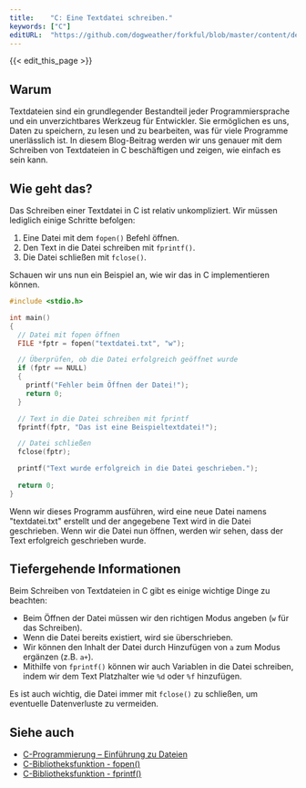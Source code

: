 ```yaml
---
title:    "C: Eine Textdatei schreiben."
keywords: ["C"]
editURL:  "https://github.com/dogweather/forkful/blob/master/content/de/c/writing-a-text-file.md"
---
```


{{< edit_this_page >}}

## Warum

Textdateien sind ein grundlegender Bestandteil jeder Programmiersprache und ein unverzichtbares Werkzeug für Entwickler. Sie ermöglichen es uns, Daten zu speichern, zu lesen und zu bearbeiten, was für viele Programme unerlässlich ist. In diesem Blog-Beitrag werden wir uns genauer mit dem Schreiben von Textdateien in C beschäftigen und zeigen, wie einfach es sein kann.

## Wie geht das?

Das Schreiben einer Textdatei in C ist relativ unkompliziert. Wir müssen lediglich einige Schritte befolgen:

1. Eine Datei mit dem `fopen()` Befehl öffnen.
2. Den Text in die Datei schreiben mit `fprintf()`.
3. Die Datei schließen mit `fclose()`.

Schauen wir uns nun ein Beispiel an, wie wir das in C implementieren können.

```C
#include <stdio.h>

int main()
{
  // Datei mit fopen öffnen
  FILE *fptr = fopen("textdatei.txt", "w");

  // Überprüfen, ob die Datei erfolgreich geöffnet wurde
  if (fptr == NULL)
  {
    printf("Fehler beim Öffnen der Datei!");
    return 0;
  }

  // Text in die Datei schreiben mit fprintf
  fprintf(fptr, "Das ist eine Beispieltextdatei!");

  // Datei schließen
  fclose(fptr);

  printf("Text wurde erfolgreich in die Datei geschrieben.");
  
  return 0;
}
```

Wenn wir dieses Programm ausführen, wird eine neue Datei namens "textdatei.txt" erstellt und der angegebene Text wird in die Datei geschrieben. Wenn wir die Datei nun öffnen, werden wir sehen, dass der Text erfolgreich geschrieben wurde.

## Tiefergehende Informationen

Beim Schreiben von Textdateien in C gibt es einige wichtige Dinge zu beachten:

- Beim Öffnen der Datei müssen wir den richtigen Modus angeben (`w` für das Schreiben).
- Wenn die Datei bereits existiert, wird sie überschrieben.
- Wir können den Inhalt der Datei durch Hinzufügen von `a` zum Modus ergänzen (z.B. `a+`).
- Mithilfe von `fprintf()` können wir auch Variablen in die Datei schreiben, indem wir dem Text Platzhalter wie `%d` oder `%f` hinzufügen.

Es ist auch wichtig, die Datei immer mit `fclose()` zu schließen, um eventuelle Datenverluste zu vermeiden.

## Siehe auch

- [C-Programmierung – Einführung zu Dateien](https://www.tutorialspoint.com/cprogramming/c_file_io.htm)
- [C-Bibliotheksfunktion - fopen()](https://www.tutorialspoint.com/c_standard_library/c_function_fopen.htm)
- [C-Bibliotheksfunktion - fprintf()](https://www.tutorialspoint.com/c_standard_library/c_function_fprintf.htm)